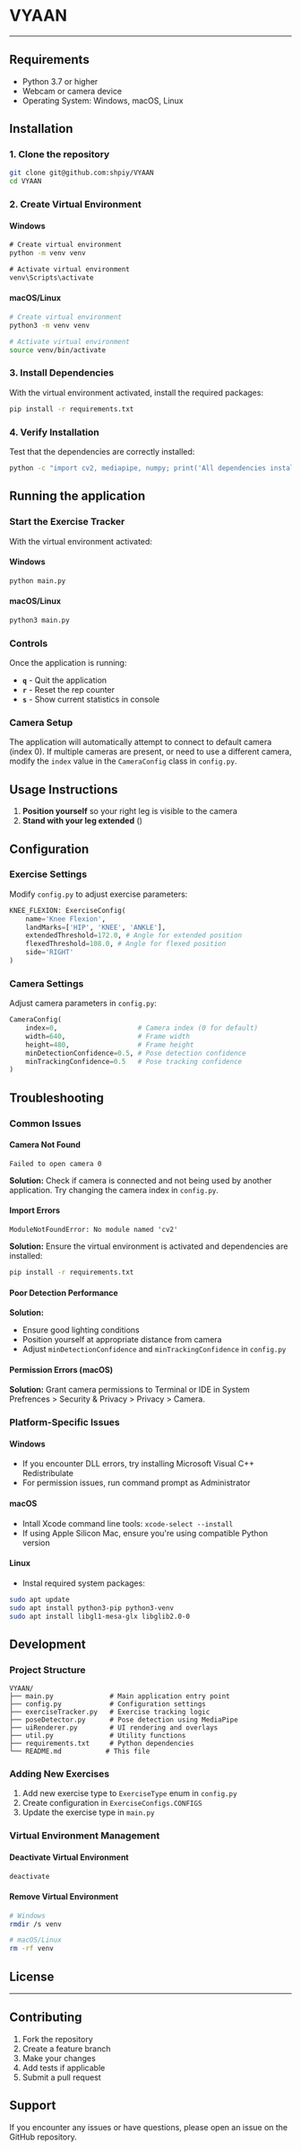 # VYAAN
___

## Requirements

- Python 3.7 or higher
- Webcam or camera device
- Operating System: Windows, macOS, Linux

## Installation

### 1. Clone the repository

```bash
git clone git@github.com:shpiy/VYAAN
cd VYAAN
```

### 2. Create Virtual Environment

#### Windows

```cmd
# Create virtual environment
python -m venv venv

# Activate virtual environment
venv\Scripts\activate
```

#### macOS/Linux

```bash
# Create virtual environment
python3 -m venv venv

# Activate virtual environment
source venv/bin/activate
```

### 3. Install Dependencies

With the virtual environment activated, install the required packages:

```bash
pip install -r requirements.txt
```

### 4. Verify Installation

Test that the dependencies are correctly installed:

```bash
python -c "import cv2, mediapipe, numpy; print('All dependencies installed successfully!')"
```

## Running the application

### Start the Exercise Tracker

With the virtual environment activated:

#### Windows

```cmd
python main.py
```

#### macOS/Linux

```bash
python3 main.py
```

### Controls

Once the application is running:
- **`q`** - Quit the application
- **`r`** - Reset the rep counter
- **`s`** - Show current statistics in console

### Camera Setup

The application will automatically attempt to connect to default camera (index 0). If multiple cameras are present, or need to use a different camera, modify the `index` value in the `CameraConfig` class in `config.py`.

## Usage Instructions

1. **Position yourself** so your right leg is visible to the camera
2. **Stand with your leg extended** ()

## Configuration

### Exercise Settings

Modify `config.py` to adjust exercise parameters:

```python
KNEE_FLEXION: ExerciseConfig(
    name='Knee Flexion',
    landMarks=['HIP', 'KNEE', 'ANKLE'],
    extendedThreshold=172.0, # Angle for extended position
    flexedThreshold=108.0, # Angle for flexed position
    side='RIGHT'
)
```

### Camera Settings
Adjust camera parameters in `config.py`:

```python
CameraConfig(
    index=0,                    # Camera index (0 for default)
    width=640,                  # Frame width
    height=480,                 # Frame height
    minDetectionConfidence=0.5, # Pose detection confidence
    minTrackingConfidence=0.5   # Pose tracking confidence
)
```

## Troubleshooting

### Common Issues

#### Camera Not Found

```
Failed to open camera 0
```
**Solution:** Check if camera is connected and not being used by another application. Try changing the camera index in `config.py`.

#### Import Errors
```
ModuleNotFoundError: No module named 'cv2'
```
**Solution:** Ensure the virtual environment is activated and dependencies are installed:
```bash
pip install -r requirements.txt
```

#### Poor Detection Performance
**Solution:**
- Ensure good lighting conditions
- Position yourself at appropriate distance from camera
- Adjust `minDetectionConfidence` and `minTrackingConfidence` in `config.py`

#### Permission Errors (macOS)
**Solution:** Grant camera permissions to Terminal or IDE in System Prefrences > Security & Privacy > Privacy > Camera.

### Platform-Specific Issues

#### Windows
- If you encounter DLL errors, try installing Microsoft Visual C++ Redistribulate
- For permission issues, run command prompt as Administrator

#### macOS
- Intall Xcode command line tools: `xcode-select --install`
- If using Apple Silicon Mac, ensure you're using compatible Python version

#### Linux
- Instal required system packages:
```bash
sudo apt update
sudo apt install python3-pip python3-venv
sudo apt install libgl1-mesa-glx libglib2.0-0
```

## Development

### Project Structure

```
VYAAN/
├── main.py              # Main application entry point
├── config.py            # Configuration settings
├── exerciseTracker.py   # Exercise tracking logic
├── poseDetector.py      # Pose detection using MediaPipe
├── uiRenderer.py        # UI rendering and overlays
├── util.py              # Utility functions
├── requirements.txt     # Python dependencies
└── README.md           # This file
```

### Adding New Exercises

1. Add new exercise type to `ExerciseType` enum in `config.py`
2. Create configuration in `ExerciseConfigs.CONFIGS`
3. Update the exercise type in `main.py`

### Virtual Environment Management

#### Deactivate Virtual Environment
```bash
deactivate
```

#### Remove Virtual Environment
```bash
# Windows
rmdir /s venv

# macOS/Linux
rm -rf venv
```

## License
___

## Contributing

1. Fork the repository
2. Create a feature branch
3. Make your changes
4. Add tests if applicable
5. Submit a pull request

## Support

If you encounter any issues or have questions, please open an issue on the GitHub repository.